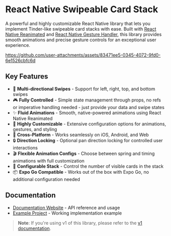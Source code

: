 # React Native Swipeable Card Stack

A powerful and highly customizable React Native library that lets you implement Tinder-like swipeable card stacks with ease. Built with [React Native Reanimated](https://docs.swmansion.com/react-native-reanimated/) and [React Native Gesture Handler](https://docs.swmansion.com/react-native-gesture-handler/), this library provides smooth animations and precise gesture controls for an exceptional user experience.

https://github.com/user-attachments/assets/83471ee5-0345-4072-9fd0-6e1526cbfc6d

## Key Features

- 🎯 **Multi-directional Swipes** - Support for left, right, top, and bottom swipes
- 🎮 **Fully Controlled** - Simple state management through props, no refs or imperative handling needed - just provide your data and swipe states
- ✨ **Fluid Animations** - Smooth, native-powered animations using React Native Reanimated
- 🎨 **Highly Customizable** - Extensive configuration options for animations, gestures, and styling
- 📱 **Cross-Platform** - Works seamlessly on iOS, Android, and Web
- 🔒 **Direction Locking** - Optional pan direction locking for controlled user interactions
- 🎬 **Flexible Animation Configs** - Choose between spring and timing animations with full customization
- 🔄 **Configurable Stack** - Control the number of visible cards in the stack
- 📦 **Expo Go Compatible** - Works out of the box with Expo Go, no additional configuration needed

## Documentation

- [Documentation Website](https://antoine-cottineau.github.io/react-native-swipeable-card-stack/) - API reference and usage
- [Example Project](https://github.com/antoine-cottineau/react-native-swipeable-card-stack/tree/main/example) - Working implementation example

> **Note**: If you're using v1 of this library, please refer to the [v1 documentation](https://github.com/antoine-cottineau/react-native-swipeable-card-stack/blob/main/v1/README.md).
